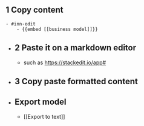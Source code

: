 ## 1 Copy content
	- #inn-edit
		- {{embed [[business model]]}}
- ## 2 Paste it on a markdown editor
	- such as https://stackedit.io/app#
- ## 3 Copy paste formatted content
- ## Export model
	- [[Export to text]]